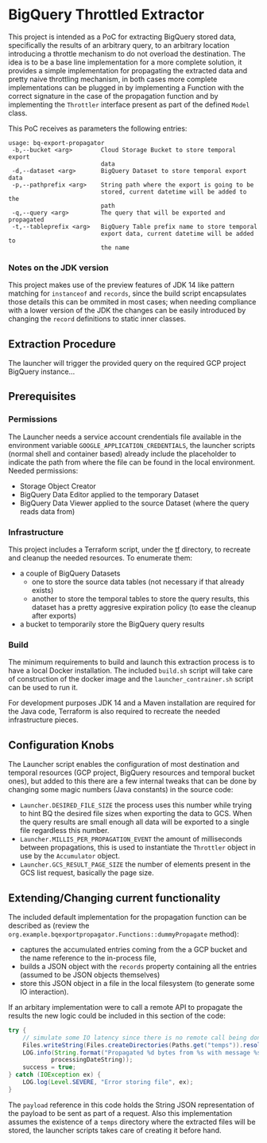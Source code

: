 # BigQuery Throttled Extractor

This project is intended as a PoC for extracting BigQuery stored data, specifically the results of an arbitrary query, to an arbitrary location introducing a throttle mechanism to do not overload the destination. The idea is to be a base line implementation for a more complete solution, it provides a simple implementation for propagating the extracted data and pretty naive throttling mechanism, in both cases more complete implementations can be plugged in by implementing a Function with the correct signature in the case of the propagation function and by implementing the `Throttler` interface present as part of the defined `Model` class. 

This PoC receives as parameters the following entries: 
``` 
usage: bq-export-propagator
 -b,--bucket <arg>        Cloud Storage Bucket to store temporal export
                          data
 -d,--dataset <arg>       BigQuery Dataset to store temporal export data
 -p,--pathprefix <arg>    String path where the export is going to be
                          stored, current datetime will be added to the
                          path
 -q,--query <arg>         The query that will be exported and propagated
 -t,--tableprefix <arg>   BigQuery Table prefix name to store temporal
                          export data, current datetime will be added to
                          the name
```

### Notes on the JDK version

This project makes use of the preview features of JDK 14 like pattern matching for `instanceof` and `records`, since the build script encapsulates those details this can be ommited in most cases; when needing compliance with a lower version of the JDK the changes can be easily introduced by changing the `record` definitions to static inner classes.

## Extraction Procedure

The launcher will trigger the provided query on the required GCP project BigQuery instance...

## Prerequisites 

### Permissions

The Launcher needs a service account crendentials file available in the environment variable `GOOGLE_APPLICATION_CREDENTIALS`, the launcher scripts (normal shell and container based) already include the placeholder to indicate the path from where the file can be found in the local environment. Needed permissions: 
* Storage Object Creator
* BigQuery Data Editor applied to the temporary Dataset
* BigQuery Data Viewer applied to the source Dataset (where the query reads data from)

### Infrastructure

This project includes a Terraform script, under the [tf](/tf) directory, to recreate and cleanup the needed resources. To enumerate them: 
* a couple of BigQuery Datasets 
    * one to store the source data tables (not necessary if that already exists)
    * another to store the temporal tables to store the query results, this dataset has a pretty aggresive expiration policy (to ease the cleanup after exports)
* a bucket to temporarily store the BigQuery query results

### Build

The minimum requirements to build and launch this extraction process is to have a local Docker installation. The included `build.sh` script will take care of construction of the docker image and the `launcher_contrainer.sh` script can be used to run it. 

For development purposes JDK 14 and a Maven installation are required for the Java code, Terraform is also required to recreate the needed infrastructure pieces. 

## Configuration Knobs 

The Launcher script enables the configuration of most destination and temporal resources (GCP project, BigQuery resources and temporal bucket ones), but added to this there are a few internal tweaks that can be done by changing some magic numbers (Java constants) in the source code: 
* `Launcher.DESIRED_FILE_SIZE` the process uses this number while trying to hint BQ the desired file sizes when exporting the data to GCS. When the query results are small enough all data will be exported to a single file regardless this number.
* `Launcher.MILLIS_PER_PROPAGATION_EVENT` the amount of milliseconds between propagations, this is used to instantiate the `Throttler` object in use by the `Accumulator` object.
* `Launcher.GCS_RESULT_PAGE_SIZE` the number of elements present in the GCS list request, basically the page size. 

## Extending/Changing current functionality

The included default implementation for the propagation function can be described as (review the `org.example.bqexportpropagator.Functions::dummyPropagate` method): 
* captures the accumulated entries coming from the a GCP bucket and the name reference to the in-process file, 
* builds a JSON object with the `records` property containing all the entries (assumed to be JSON objects themselves)
* store this JSON object in a file in the local filesystem (to generate some IO interaction). 

If an arbitary implementation were to call a remote API to propagate the results the new logic could be included in this section of the code: 
``` java 
try {
    // simulate some IO latency since there is no remote call being done
    Files.writeString(Files.createDirectories(Paths.get("temps")).resolve(processingDateString), payload);
    LOG.info(String.format("Propagated %d bytes from %s with message %s at %s", size, fileLocation, message.get(),
            processingDateString));
    success = true;
} catch (IOException ex) {
    LOG.log(Level.SEVERE, "Error storing file", ex);
}
```
The `payload` reference in this code holds the String JSON representation of the payload to be sent as part of a request. Also this implementation assumes the existence of a `temps` directory where the extracted files will be stored, the launcher scripts takes care of creating it before hand.